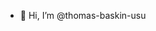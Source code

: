 - 👋 Hi, I’m @thomas-baskin-usu

<!---
thomas-baskin-usu/thomas-baskin-usu is a ✨ special ✨ repository because its `README.md` (this file) appears on your GitHub profile.
You can click the Preview link to take a look at your changes.
--->
